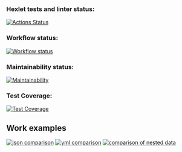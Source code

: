 ### Hexlet tests and linter status:
[![Actions Status](https://github.com/TeonaGZ/frontend-project-46/workflows/hexlet-check/badge.svg)](https://github.com/TeonaGZ/frontend-project-46/actions)

### Workflow status:
[![Workflow status](https://github.com/TeonaGZ/frontend-project-46/actions/workflows/index-check.yml/badge.svg)](https://github.com/TeonaGZ/frontend-project-46/actions)

### Maintainability status:
[![Maintainability](https://api.codeclimate.com/v1/badges/ca74950f38f483955b3b/maintainability)](https://codeclimate.com/github/TeonaGZ/frontend-project-46/maintainability)

### Test Coverage:
[![Test Coverage](https://api.codeclimate.com/v1/badges/ca74950f38f483955b3b/test_coverage)](https://codeclimate.com/github/TeonaGZ/frontend-project-46/test_coverage)

## Work examples
[![json comparison](https://asciinema.org/a/6peZC20tz6JARavVwwcbilns7.svg)](https://asciinema.org/a/6peZC20tz6JARavVwwcbilns7)
[![yml comparison](https://asciinema.org/a/P2sTI9dAaKTdnNt4c0YRatTTo.svg)](https://asciinema.org/a/P2sTI9dAaKTdnNt4c0YRatTTo)
[![comparison of nested data](https://asciinema.org/a/AYXAswdBuvgOLHuMWzhy47yS5.svg)](https://asciinema.org/a/AYXAswdBuvgOLHuMWzhy47yS5)